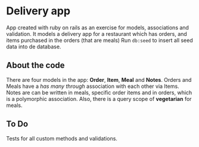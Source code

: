 # Delivery app

App created with ruby on rails as an exercise for models, associations and validation. It models a delivery app for a restaurant which has orders, and items purchased in the orders (that are meals)
Run `db:seed` to insert all seed data into de database.

## About the code

There are four models in the app: **Order**, **Item**, **Meal** and **Notes**.
Orders and Meals have a _has many through_ association with each other via Items. Notes are can be written in meals, specific order items and in orders, which is a polymorphic association. Also, there is a query scope of **vegetarian** for meals.

## To Do

Tests for all custom methods and validations.
